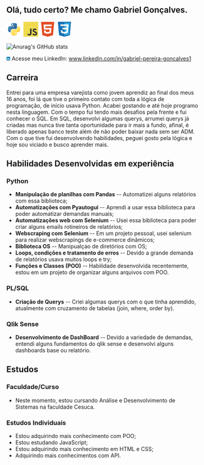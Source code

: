 ## Olá, tudo certo? Me chamo Gabriel Gonçalves.

<img src="https://github.com/devicons/devicon/blob/master/icons/python/python-original.svg" width="40" height="40"/> <img src="https://github.com/devicons/devicon/blob/master/icons/javascript/javascript-original.svg" width="40" height="40"/> <img src="https://github.com/devicons/devicon/blob/master/icons/html5/html5-plain.svg" widht="40" height="40"/> <img src="https://github.com/devicons/devicon/blob/master/icons/css3/css3-original.svg" widht="40" height="40"/>

![Anurag's GitHub stats](https://github-readme-stats.vercel.app/api?username=GabrielPGoncalves001&show_icons=true&theme=transparent)

<img src="https://github.com/devicons/devicon/blob/master/icons/linkedin/linkedin-original.svg" width="10" height="10"/> Acesse meu LinkedIn: www.linkedin.com/in/gabriel-pereira-goncalves1
## Carreira
Entrei para uma empresa varejista como jovem aprendiz ao final dos meus 16 anos, foi lá que tive
o primeiro contato com toda a lógica de programação, de início usava Python. Acabei gostando
e até hoje programo nesta linguagem. Com o tempo fui tendo mais desafios pela frente e fui conhecer o SQL.
Em SQL, desenvolvi algumas querys, arrumei querys já criadas mas nunca tive tanta oportunidade para ir mais a fundo,
afinal, é liberado apenas banco teste além de não poder baixar nada sem ser ADM. Com o que tive fui desenvolvendo 
habilidades, peguei gosto pela lógica e hoje sou viciado e busco aprender mais.

## Habilidades Desenvolvidas em experiência
### Python 
- **Manipulação de planilhas com Pandas** -- Automatizei alguns relatórios com essa biblioteca; 
- **Automatizações com Pyautogui** -- Aprendi a usar essa biblioteca para poder automatizar demandas manuais;
- **Automatizações web com Selenium** -- Usei essa biblioteca para poder criar alguns emails rotineiros de relatórios;
- **Webscraping com Selenium** -- Em um projeto pessoal, usei selenium para realizar webscrapings de e-commerce dinâmicos;
- **Biblioteca OS** -- Manipualçao de diretórios com OS;
- **Loops, condições e tratamento de erros** -- Devido a grande demanda de relatórios usava muitos loops e try;
- **Funções e Classes (POO)** -- Habilidade desenvolvida recentemente, estou em um projeto de organizar alguns arquivos com POO.

### PL/SQL 

- **Criação de Querys** -- Criei algumas querys com o que tinha aprendido, atualmente com cruzamento de tabelas (join, where, order by).

### Qlik Sense
- **Desenvolvimento de DashBoard** -- Devido a variedade de demandas, entendi alguns fundamentos do qlik sense e desenvolvi alguns dashboards base ou relatório.

## Estudos
### Faculdade/Curso
- Neste momento, estou cursando Análise e Desenvolvimento de Sistemas na faculdade Cesuca.

### Estudos Individuais
- Estou adquirindo mais conhecimento com POO;
- Estou estudando JavaScript;
- Estou adquirindo mais conhecimento em HTML e CSS;
- Adquirindo mais conhecimentos com API.



